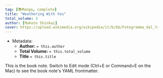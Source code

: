 ```yaml
---
tag: [📚Manga, complete]
title: "Weathering With You"
total_volume: 3
author: [Makoto Shinkai]
cover: https://upload.wikimedia.org/wikipedia/it/b/bb/Fotogramma_dal_trailer_del_film_%22Weathering_with_You%22.jpeg
---
```


- Metadata:
    - **Author:** `= this.author`
    - **Total Volume:** `= this.total_volume`
    - **Title** `= this.title`

This is the book note. Switch to Edit mode (Ctrl+E or Command+E on the Mac) to see the book note's YAML frontmatter.